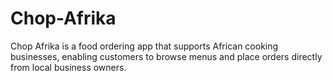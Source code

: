 # Chop-Afrika
Chop Afrika is a food ordering app that supports African cooking businesses, enabling customers to browse menus and place orders directly from local business owners.
